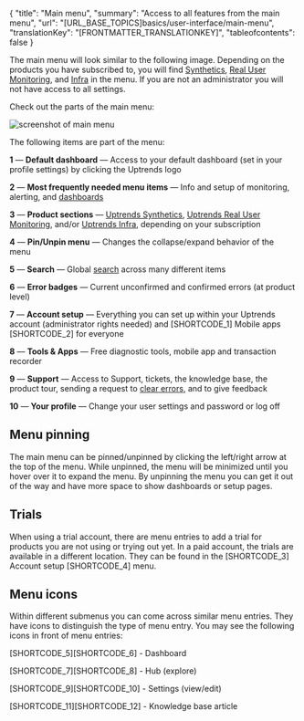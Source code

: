 {
  "title": "Main menu",
  "summary": "Access to all features from the main menu",
  "url": "[URL_BASE_TOPICS]basics/user-interface/main-menu",
  "translationKey": "[FRONTMATTER_TRANSLATIONKEY]",
  "tableofcontents": false
}

The main menu will look similar to the following image. Depending on the products you have subscribed to, you will find [Synthetics]([LINK_URL_1]), [Real User Monitoring]([LINK_URL_2]), and [Infra]([LINK_URL_3]) in the menu.
If you are not an administrator you will not have access to all settings.

Check out the parts of the main menu:

![screenshot of main menu]([LINK_URL_4])

The following items are part of the menu:

**1** — **Default dashboard** — Access to your default dashboard (set in your profile settings) by clicking the Uptrends logo

**2** —  **Most frequently needed menu items** — Info and setup of monitoring, alerting, and [dashboards]([LINK_URL_5])

**3** — **Product sections** — [Uptrends Synthetics]([LINK_URL_6]), [Uptrends Real User Monitoring]([LINK_URL_7]), and/or [Uptrends Infra]([LINK_URL_8]), depending on your subscription

**4** —  **Pin/Unpin menu** — Changes the collapse/expand behavior of the menu

**5** —  **Search** —  Global [search]([LINK_URL_9]) across many different items

**6** —  **Error badges** —  Current unconfirmed and confirmed errors (at product level)

**7** —  **Account setup** — Everything you can set up within your Uptrends account (administrator rights needed) and [SHORTCODE_1] Mobile apps [SHORTCODE_2] for everyone

**8** —  **Tools & Apps** — Free diagnostic tools, mobile app and transaction recorder

**9** —  **Support** —  Access to Support, tickets, the knowledge base, the product tour, sending a request to [clear errors]([LINK_URL_10]), and to give feedback

**10** —  **Your profile** — Change your user settings and password or log off

## Menu pinning

The main menu can be pinned/unpinned by clicking the left/right arrow at the top of the menu. While unpinned, the menu will be minimized until you hover over it to expand the menu. By unpinning the menu you can get it out of the way and have more space to show dashboards or setup pages.

## Trials

When using a trial account, there are menu entries to add a trial for products you are not using or trying out yet.
In a paid account, the trials are available in a different location. They can be found in the [SHORTCODE_3] Account setup [SHORTCODE_4] menu.

## Menu icons

Within different submenus you can come across similar menu entries. They have icons to distinguish the type of menu entry. You may see the following icons in front of menu entries:

[SHORTCODE_5][SHORTCODE_6] - Dashboard

[SHORTCODE_7][SHORTCODE_8] - Hub (explore)

[SHORTCODE_9][SHORTCODE_10] - Settings (view/edit)

[SHORTCODE_11][SHORTCODE_12] - Knowledge base article

